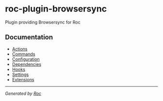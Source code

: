 # roc-plugin-browsersync

Plugin providing Browsersync for Roc

## Documentation
- [Actions](/docs/Actions)
- [Commands](/docs/Commands)
- [Configuration](/docs/Configuration)
- [Dependencies](/docs/Dependencies)
- [Hooks](/docs/Hooks)
- [Settings](/docs/Settings)
- [Extensions](/docs/Extensions)

---
_Generated by [Roc](https://github.com/rocjs/roc)_